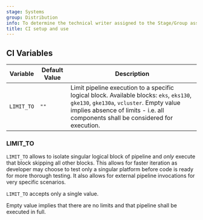 ```yaml
---
stage: Systems
group: Distribution
info: To determine the technical writer assigned to the Stage/Group associated with this page, see https://handbook.gitlab.com/handbook/product/ux/technical-writing/#assignments
title: CI setup and use
---
```


## CI Variables

| Variable   | Default Value | Description                                                                                                              |
|------------|---------------|--------------------------------------------------------------------------------------------------------------------------|
| `LIMIT_TO` | `""`          | Limit pipeline execution to a specific logical block. Available blocks: `eks`, `eks130`, `gke130`, `gke130a`, `vcluster`. Empty value implies absence of limits - i.e. all components shall be considered for execution. |

### LIMIT_TO

`LIMIT_TO` allows to isolate singular logical block of pipeline and *only* execute that block skipping all other blocks. This allows for faster iteration as developer may choose to test only a singular platform before code is ready for more thorough testing. It also allows for external pipeline invocations for very specific scenarios.

`LIMIT_TO` accepts only a single value.

Empty value implies that there are no limits and that pipeline shall be executed in full.
